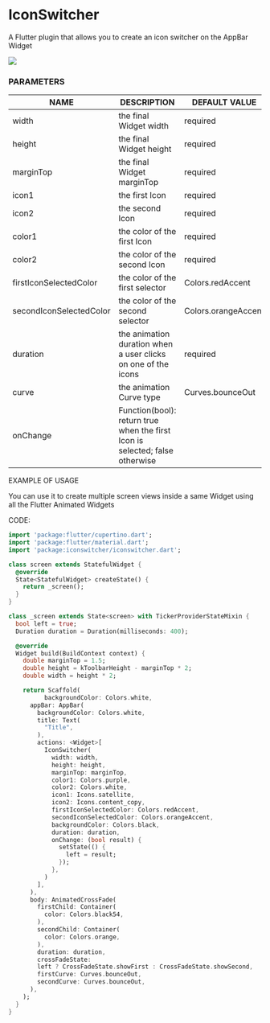 # IconSwitcher

A Flutter plugin that allows you to create an icon switcher on the AppBar Widget

![](https://dremardesign.com/media/iconswitcher.gif)


### PARAMETERS

| NAME                    | DESCRIPTION                                                  | DEFAULT VALUE       |
| ----------------------- | ------------------------------------------------------------ | ------------------- |
| width                   | the final Widget width                                       | required            |
| height                  | the final Widget height                                      | required            |
| marginTop               | the final Widget marginTop                                   | required            |
| icon1                   | the first Icon                                               | required            |
| icon2                   | the second Icon                                              | required            |
| color1                  | the color of the first Icon                                  | required            |
| color2                  | the color of the second Icon                                 | required            |
| firstIconSelectedColor  | the color of the first selector                              | Colors.redAccent    |
| secondIconSelectedColor | the color of the second selector                             | Colors.orangeAccent |
| duration                | the animation duration when a user clicks on one of the icons | required            |
| curve                   | the animation Curve type                                     | Curves.bounceOut    |
| onChange                | Function(bool): return true when the first Icon is selected; false otherwise |                     |



EXAMPLE OF USAGE

You can use it to create multiple screen views inside a same Widget using all the Flutter Animated Widgets

CODE:

```dart
import 'package:flutter/cupertino.dart';
import 'package:flutter/material.dart';
import 'package:iconswitcher/iconswitcher.dart';

class screen extends StatefulWidget {
  @override
  State<StatefulWidget> createState() {
    return _screen();
  }
}

class _screen extends State<screen> with TickerProviderStateMixin {
  bool left = true;
  Duration duration = Duration(milliseconds: 400);

  @override
  Widget build(BuildContext context) {
    double marginTop = 1.5;
    double height = kToolbarHeight - marginTop * 2;
    double width = height * 2;

    return Scaffold(
          backgroundColor: Colors.white,
      appBar: AppBar(
        backgroundColor: Colors.white,
        title: Text(
          "Title",
        ),
        actions: <Widget>[
          IconSwitcher(
            width: width,
            height: height,
            marginTop: marginTop,
            color1: Colors.purple,
            color2: Colors.white,
            icon1: Icons.satellite,
            icon2: Icons.content_copy,
            firstIconSelectedColor: Colors.redAccent,
            secondIconSelectedColor: Colors.orangeAccent,
            backgroundColor: Colors.black,
            duration: duration,
            onChange: (bool result) {
              setState(() {
                left = result;
              });
            },
          )
        ],
      ),
      body: AnimatedCrossFade(
        firstChild: Container(
          color: Colors.black54,
        ),
        secondChild: Container(
          color: Colors.orange,
        ),
        duration: duration,
        crossFadeState:
        left ? CrossFadeState.showFirst : CrossFadeState.showSecond,
        firstCurve: Curves.bounceOut,
        secondCurve: Curves.bounceOut,
      ),
    );
  }
}


```
